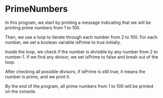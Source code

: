 # PrimeNumbers
In this program, we start by printing a message indicating that we will be printing prime numbers from 1 to 100.

Then, we use a loop to iterate through each number from 2 to 100. For each number, we set a boolean variable isPrime to true initially.

Inside the loop, we check if the number is divisible by any number from 2 to number-1. If we find any divisor, we set isPrime to false and break out of the loop.

After checking all possible divisors, if isPrime is still true, it means the number is prime, and we print it.

By the end of the program, all prime numbers from 1 to 100 will be printed on the console.
